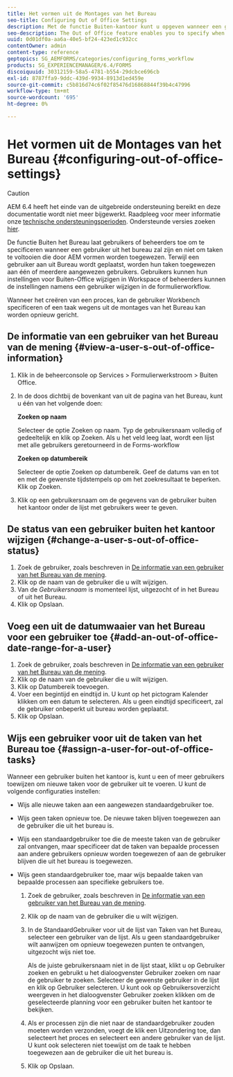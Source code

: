 ```yaml
---
title: Het vormen uit de Montages van het Bureau
seo-title: Configuring Out of Office Settings
description: Met de functie Buiten-kantoor kunt u opgeven wanneer een gebruiker buiten het kantoor komt en geen taken kan uitvoeren die door AEM formulieren zijn toegewezen.
seo-description: The Out of Office feature enables you to specify when a user will be out of the office and unable to complete tasks assigned by AEM forms.
uuid: 0d01df0a-aa6a-40e5-bf24-423ed1c932cc
contentOwner: admin
content-type: reference
geptopics: SG_AEMFORMS/categories/configuring_forms_workflow
products: SG_EXPERIENCEMANAGER/6.4/FORMS
discoiquuid: 30312159-58a5-4781-b554-29dcbce696cb
exl-id: 8787ffa9-9ddc-439d-9934-8913d1ed459e
source-git-commit: c5b816d74c6f02f85476d16868844f39b4c47996
workflow-type: tm+mt
source-wordcount: '695'
ht-degree: 0%

---
```


# Het vormen uit de Montages van het Bureau {#configuring-out-of-office-settings}

>[!CAUTION]
>
>AEM 6.4 heeft het einde van de uitgebreide ondersteuning bereikt en deze documentatie wordt niet meer bijgewerkt. Raadpleeg voor meer informatie onze [technische ondersteuningsperioden](https://helpx.adobe.com/support/programs/eol-matrix.html). Ondersteunde versies zoeken [hier](https://experienceleague.adobe.com/docs/).

De functie Buiten het Bureau laat gebruikers of beheerders toe om te specificeren wanneer een gebruiker uit het bureau zal zijn en niet om taken te voltooien die door AEM vormen worden toegewezen. Terwijl een gebruiker aan uit Bureau wordt geplaatst, worden hun taken toegewezen aan één of meerdere aangewezen gebruikers. Gebruikers kunnen hun instellingen voor Buiten-Office wijzigen in Workspace of beheerders kunnen de instellingen namens een gebruiker wijzigen in de formulierworkflow.

Wanneer het creëren van een proces, kan de gebruiker Workbench specificeren of een taak wegens uit de montages van het Bureau kan worden opnieuw gericht.

## De informatie van een gebruiker van het Bureau van de mening {#view-a-user-s-out-of-office-information}

1. Klik in de beheerconsole op Services > Formulierwerkstroom > Buiten Office.
1. In de doos dichtbij de bovenkant van uit de pagina van het Bureau, kunt u één van het volgende doen:

   **Zoeken op naam**

   Selecteer de optie Zoeken op naam. Typ de gebruikersnaam volledig of gedeeltelijk en klik op Zoeken. Als u het veld leeg laat, wordt een lijst met alle gebruikers geretourneerd in de Forms-workflow

   **Zoeken op datumbereik**

   Selecteer de optie Zoeken op datumbereik. Geef de datums van en tot en met de gewenste tijdstempels op om het zoekresultaat te beperken. Klik op Zoeken.

1. Klik op een gebruikersnaam om de gegevens van de gebruiker buiten het kantoor onder de lijst met gebruikers weer te geven.

## De status van een gebruiker buiten het kantoor wijzigen {#change-a-user-s-out-of-office-status}

1. Zoek de gebruiker, zoals beschreven in [De informatie van een gebruiker van het Bureau van de mening](configuring-out-office-settings.md#view-a-user-s-out-of-office-information).
1. Klik op de naam van de gebruiker die u wilt wijzigen.
1. Van de *Gebruikersnaam* is momenteel lijst, uitgezocht of in het Bureau of uit het Bureau.
1. Klik op Opslaan.

## Voeg een uit de datumwaaier van het Bureau voor een gebruiker toe {#add-an-out-of-office-date-range-for-a-user}

1. Zoek de gebruiker, zoals beschreven in [De informatie van een gebruiker van het Bureau van de mening](configuring-out-office-settings.md#view-a-user-s-out-of-office-information).
1. Klik op de naam van de gebruiker die u wilt wijzigen.
1. Klik op Datumbereik toevoegen.
1. Voer een begintijd en eindtijd in. U kunt op het pictogram Kalender klikken om een datum te selecteren. Als u geen eindtijd specificeert, zal de gebruiker onbeperkt uit bureau worden geplaatst.
1. Klik op Opslaan.

## Wijs een gebruiker voor uit de taken van het Bureau toe {#assign-a-user-for-out-of-office-tasks}

Wanneer een gebruiker buiten het kantoor is, kunt u een of meer gebruikers toewijzen om nieuwe taken voor de gebruiker uit te voeren. U kunt de volgende configuraties instellen:

* Wijs alle nieuwe taken aan een aangewezen standaardgebruiker toe.
* Wijs geen taken opnieuw toe. De nieuwe taken blijven toegewezen aan de gebruiker die uit het bureau is.
* Wijs een standaardgebruiker toe die de meeste taken van de gebruiker zal ontvangen, maar specificeer dat de taken van bepaalde processen aan andere gebruikers opnieuw worden toegewezen of aan de gebruiker blijven die uit het bureau is toegewezen.
* Wijs geen standaardgebruiker toe, maar wijs bepaalde taken van bepaalde processen aan specifieke gebruikers toe.

   1. Zoek de gebruiker, zoals beschreven in [De informatie van een gebruiker van het Bureau van de mening](configuring-out-office-settings.md#view-a-user-s-out-of-office-information).
   1. Klik op de naam van de gebruiker die u wilt wijzigen.
   1. In de StandaardGebruiker voor uit de lijst van Taken van het Bureau, selecteer een gebruiker van de lijst. Als u geen standaardgebruiker wilt aanwijzen om opnieuw toegewezen punten te ontvangen, uitgezocht wijs niet toe.

      Als de juiste gebruikersnaam niet in de lijst staat, klikt u op Gebruiker zoeken en gebruikt u het dialoogvenster Gebruiker zoeken om naar de gebruiker te zoeken. Selecteer de gewenste gebruiker in de lijst en klik op Gebruiker selecteren. U kunt ook op Gebruikersoverzicht weergeven in het dialoogvenster Gebruiker zoeken klikken om de geselecteerde planning voor een gebruiker buiten het kantoor te bekijken.

   1. Als er processen zijn die niet naar de standaardgebruiker zouden moeten worden verzonden, voegt de klik een Uitzondering toe, dan selecteert het proces en selecteert een andere gebruiker van de lijst. U kunt ook selecteren niet toewijst om de taak te hebben toegewezen aan de gebruiker die uit het bureau is.
   1. Klik op Opslaan.
